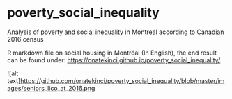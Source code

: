 # poverty_social_inequality
Analysis of poverty and social inequality in Montreal according to Canadian 2016 census 


R markdown file on social housing in Montréal (In English), the end result can be found under:
https://onatekinci.github.io/poverty_social_inequality/

![alt text]https://github.com/onatekinci/poverty_social_inequality/blob/master/images/seniors_lico_at_2016.png



